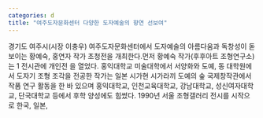 ```yaml
---
categories: d
title: "여주도자문화센터 다양한 도자예술의 향연 선보여"
---
```

경기도 여주시(시장 이충우) 여주도자문화센터에서 도자예술의 아름다움과 독창성이 돋보이는 황예숙, 홍연자 작가 초청전을 개최한다.먼저 황예숙 작가(후후아트 조형연구소)는 1 전시관에 개인전 을 열었다. 홍익대학교 미술대학에서 서양화와 도예, 동 대학원에서 도자기 조형 조각을 전공한 작가는 일본 시가현 시가라끼 도예의 숲 국제창작관에서 작품 연구 활동을 한 바 있으며 홍익대학교, 인천교육대학교, 강남대학교, 성신여자대학교, 단국대학교 등에서 후학 양성에도 힘썼다. 1990년 서울 조형갤러리 전시를 시작으로 한국, 일본,